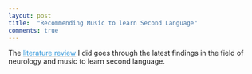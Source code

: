 ```yaml
---
layout: post
title:  "Recommending Music to learn Second Language"
comments: true
---
```


The [<font color="#3498DB">literature review</font>]({{site.baseurl}}/static/literature-review-music.pdf) I did goes through the latest findings in the field of neurology and music to learn second language.
